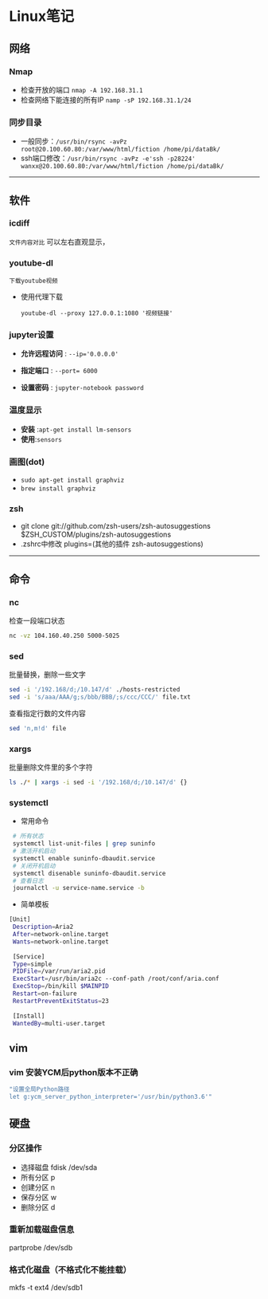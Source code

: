 # Linux笔记

## 网络

### Nmap

* 检查开放的端口 `nmap -A 192.168.31.1`
* 检查网络下能连接的所有IP `namp -sP 192.168.31.1/24`

### 同步目录

- 一般同步：`/usr/bin/rsync -avPz root@20.100.60.80:/var/www/html/fiction /home/pi/dataBk/`
- ssh端口修改：`/usr/bin/rsync -avPz -e'ssh -p28224' wanxx@20.100.60.80:/var/www/html/fiction /home/pi/dataBk/`

-----------------------------------------------------------------------------------------------------------------------------------------



## 软件

### icdiff 
`文件内容对比`
可以左右直观显示，

### youtube-dl 
`下载youtube视频`
* 使用代理下载
  
  `youtube-dl --proxy 127.0.0.1:1080 '视频链接'`

### jupyter设置

 - **允许远程访问** : `--ip='0.0.0.0'`

 - **指定端口** : `--port= 6000`

 - **设置密码** : `jupyter-notebook password`

### 温度显示
 - **安装** :`apt-get install lm-sensors`
 - **使用**:`sensors`
 
### 画图(dot)
 - `sudo apt-get install graphviz`
 - `brew install graphviz`

### zsh
 - git clone git://github.com/zsh-users/zsh-autosuggestions $ZSH_CUSTOM/plugins/zsh-autosuggestions
 - .zshrc中修改 plugins=(其他的插件 zsh-autosuggestions)
-----------------------------------------------------------------------------------------------------------------------------------------




## 命令

### nc
检查一段端口状态
```bash
nc -vz 104.160.40.250 5000-5025
```
### sed                                                                                                                                                                                                                                                                      
批量替换，删除一些文字                                                                                                                                                                                                                                                        
```bash                                                                                                                                                                                                                                                                      
sed -i '/192.168/d;/10.147/d' ./hosts-restricted                                                                                                                                                                                                                             
sed -i 's/aaa/AAA/g;s/bbb/BBB/;s/ccc/CCC/' file.txt                                                                                                                                                                                                                          
```                                                                                                                                                                                                                                                                          
查看指定行数的文件内容
```bash
sed 'n,m!d' file

```
### xargs                                                                                                                                                                                                                                                                    
批量删除文件里的多个字符                                                                                                                                                                                                                                                     
```bash                                                                                                                                                                                                                                                                      
ls ./* | xargs -i sed -i '/192.168/d;/10.147/d' {} 
```

### systemctl

* 常用命令
```bash
 # 所有状态
 systemctl list-unit-files | grep suninfo
 # 激活开机启动
 systemctl enable suninfo-dbaudit.service
 # 关闭开机启动
 systemctl disenable suninfo-dbaudit.service
 # 查看日志
 journalctl -u service-name.service -b
```

* 简单模板
```bash
[Unit]
 Description=Aria2
 After=network-online.target
 Wants=network-online.target
 
 [Service]
 Type=simple
 PIDFile=/var/run/aria2.pid
 ExecStart=/usr/bin/aria2c --conf-path /root/conf/aria.conf
 ExecStop=/bin/kill $MAINPID
 Restart=on-failure
 RestartPreventExitStatus=23
 
 [Install]
 WantedBy=multi-user.target
```

## vim 

### vim 安装YCM后python版本不正确
```bash
"设置全局Python路径
let g:ycm_server_python_interpreter='/usr/bin/python3.6'"
```

## 硬盘

### 分区操作

* 选择磁盘 fdisk /dev/sda
* 所有分区 p
* 创建分区 n
* 保存分区 w
* 删除分区 d

### 重新加载磁盘信息
  partprobe /dev/sdb

### 格式化磁盘（不格式化不能挂载）
  mkfs -t ext4 /dev/sdb1
